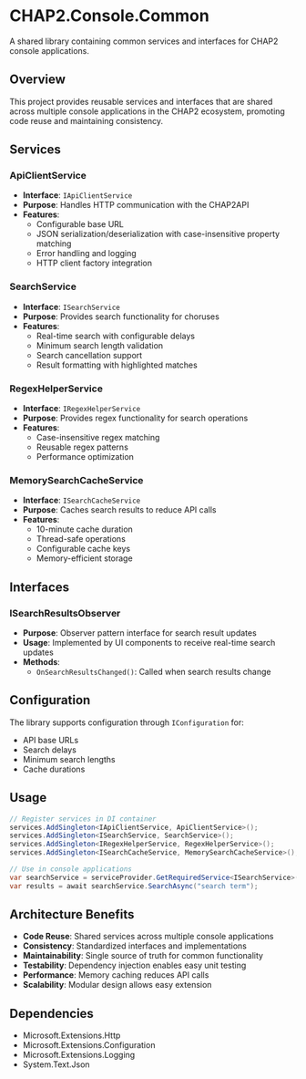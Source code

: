 # CHAP2.Console.Common

A shared library containing common services and interfaces for CHAP2 console applications.

## Overview

This project provides reusable services and interfaces that are shared across multiple console applications in the CHAP2 ecosystem, promoting code reuse and maintaining consistency.

## Services

### ApiClientService
- **Interface**: `IApiClientService`
- **Purpose**: Handles HTTP communication with the CHAP2API
- **Features**:
  - Configurable base URL
  - JSON serialization/deserialization with case-insensitive property matching
  - Error handling and logging
  - HTTP client factory integration

### SearchService
- **Interface**: `ISearchService`
- **Purpose**: Provides search functionality for choruses
- **Features**:
  - Real-time search with configurable delays
  - Minimum search length validation
  - Search cancellation support
  - Result formatting with highlighted matches

### RegexHelperService
- **Interface**: `IRegexHelperService`
- **Purpose**: Provides regex functionality for search operations
- **Features**:
  - Case-insensitive regex matching
  - Reusable regex patterns
  - Performance optimization

### MemorySearchCacheService
- **Interface**: `ISearchCacheService`
- **Purpose**: Caches search results to reduce API calls
- **Features**:
  - 10-minute cache duration
  - Thread-safe operations
  - Configurable cache keys
  - Memory-efficient storage

## Interfaces

### ISearchResultsObserver
- **Purpose**: Observer pattern interface for search result updates
- **Usage**: Implemented by UI components to receive real-time search updates
- **Methods**:
  - `OnSearchResultsChanged()`: Called when search results change

## Configuration

The library supports configuration through `IConfiguration` for:
- API base URLs
- Search delays
- Minimum search lengths
- Cache durations

## Usage

```csharp
// Register services in DI container
services.AddSingleton<IApiClientService, ApiClientService>();
services.AddSingleton<ISearchService, SearchService>();
services.AddSingleton<IRegexHelperService, RegexHelperService>();
services.AddSingleton<ISearchCacheService, MemorySearchCacheService>();

// Use in console applications
var searchService = serviceProvider.GetRequiredService<ISearchService>();
var results = await searchService.SearchAsync("search term");
```

## Architecture Benefits

- **Code Reuse**: Shared services across multiple console applications
- **Consistency**: Standardized interfaces and implementations
- **Maintainability**: Single source of truth for common functionality
- **Testability**: Dependency injection enables easy unit testing
- **Performance**: Memory caching reduces API calls
- **Scalability**: Modular design allows easy extension

## Dependencies

- Microsoft.Extensions.Http
- Microsoft.Extensions.Configuration
- Microsoft.Extensions.Logging
- System.Text.Json 